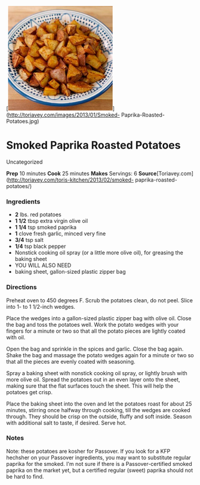 ﻿

[![](./images/c4290b9e-7b21-4764-984f-6a60be267cba.jpg)](http://toriavey.com/images/2013/01/Smoked-
Paprika-Roasted-Potatoes.jpg)

#  Smoked Paprika Roasted Potatoes

Uncategorized

 **Prep** 10 minutes **Cook** 25 minutes **Makes** Servings: 6
**Source**[Toriavey.com](http://toriavey.com/toris-kitchen/2013/02/smoked-
paprika-roasted-potatoes/)

###  Ingredients

  * **2** lbs. red potatoes
  *  **1 1/2** tbsp extra virgin olive oil
  *  **1 1/4** tsp smoked paprika
  *  **1** clove fresh garlic, minced very fine
  *  **3/4** tsp salt
  *  **1/4** tsp black pepper
  * Nonstick cooking oil spray (or a little more olive oil), for greasing the baking sheet
  * YOU WILL ALSO NEED
  * baking sheet, gallon-sized plastic zipper bag

###  Directions

Preheat oven to 450 degrees F. Scrub the potatoes clean, do not peel. Slice
into 1- to 1 1/2-inch wedges.

Place the wedges into a gallon-sized plastic zipper bag with olive oil. Close
the bag and toss the potatoes well. Work the potato wedges with your fingers
for a minute or two so that all the potato pieces are lightly coated with oil.

Open the bag and sprinkle in the spices and garlic. Close the bag again. Shake
the bag and massage the potato wedges again for a minute or two so that all
the pieces are evenly coated with seasoning.

Spray a baking sheet with nonstick cooking oil spray, or lightly brush with
more olive oil. Spread the potatoes out in an even layer onto the sheet,
making sure that the flat surfaces touch the sheet. This will help the
potatoes get crisp.

Place the baking sheet into the oven and let the potatoes roast for about 25
minutes, stirring once halfway through cooking, till the wedges are cooked
through. They should be crisp on the outside, fluffy and soft inside. Season
with additional salt to taste, if desired. Serve hot.

###  Notes

Note: these potatoes are kosher for Passover. If you look for a KFP hechsher
on your Passover ingredients, you may want to substitute regular paprika for
the smoked. I'm not sure if there is a Passover-certified smoked paprika on
the market yet, but a certified regular (sweet) paprika should not be hard to
find.

